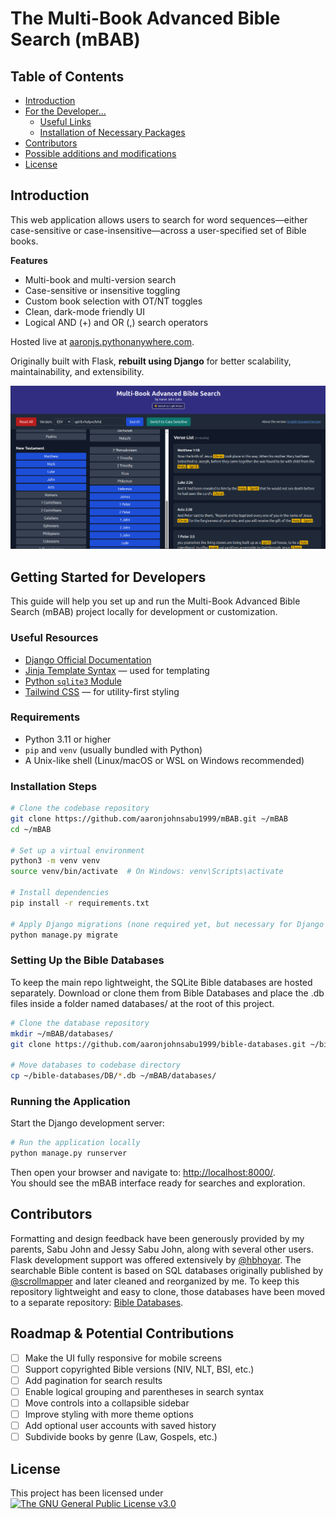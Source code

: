 # The Multi-Book Advanced Bible Search (mBAB)

## Table of Contents

- [Introduction](#introduction)
- [For the Developer...](#for-the-developer)
  * [Useful Links](#useful-links)
  * [Installation of Necessary Packages](#installation-of-necessary-packages)
- [Contributors](#contributors)
- [Possible additions and modifications](#possible-additions-and-modifications)
- [License](#license)

## Introduction

This web application allows users to search for word sequences—either case-sensitive or case-insensitive—across a user-specified set of Bible books.  

**Features**
- Multi-book and multi-version search
- Case-sensitive or insensitive toggling
- Custom book selection with OT/NT toggles
- Clean, dark-mode friendly UI
- Logical AND (+) and OR (,) search operators

Hosted live at [aaronjs.pythonanywhere.com](http://aaronjs.pythonanywhere.com/).

Originally built with Flask, **rebuilt using Django** for better scalability, maintainability, and extensibility.

![A Search Example](./mBAB.png "Searching for 'spirit' and 'holy' and 'christ' within the non-Pauline New Testament books in the English Standard Version English Bible")

## Getting Started for Developers

This guide will help you set up and run the Multi-Book Advanced Bible Search (mBAB) project locally for development or customization.

### Useful Resources

- [Django Official Documentation](https://docs.djangoproject.com/en/stable/)
- [Jinja Template Syntax](https://jinja.palletsprojects.com/en/2.11.x/templates/) — used for templating
- [Python `sqlite3` Module](https://docs.python.org/3/library/sqlite3.html)
- [Tailwind CSS](https://tailwindcss.com/docs) — for utility-first styling

### Requirements

- Python 3.11 or higher
- `pip` and `venv` (usually bundled with Python)
- A Unix-like shell (Linux/macOS or WSL on Windows recommended)

### Installation Steps

```bash
# Clone the codebase repository
git clone https://github.com/aaronjohnsabu1999/mBAB.git ~/mBAB
cd ~/mBAB

# Set up a virtual environment
python3 -m venv venv
source venv/bin/activate  # On Windows: venv\Scripts\activate

# Install dependencies
pip install -r requirements.txt

# Apply Django migrations (none required yet, but necessary for Django setup)
python manage.py migrate
```

### Setting Up the Bible Databases
To keep the main repo lightweight, the SQLite Bible databases are hosted separately.
Download or clone them from Bible Databases and place the .db files inside a folder named databases/ at the root of this project.

```bash
# Clone the database repository
mkdir ~/mBAB/databases/
git clone https://github.com/aaronjohnsabu1999/bible-databases.git ~/bible-databases/

# Move databases to codebase directory
cp ~/bible-databases/DB/*.db ~/mBAB/databases/
```

### Running the Application
Start the Django development server:

```bash
# Run the application locally
python manage.py runserver
```

Then open your browser and navigate to: [http://localhost:8000/](http://localhost:8000/).  
You should see the mBAB interface ready for searches and exploration.

## Contributors

Formatting and design feedback have been generously provided by my parents, Sabu John and Jessy Sabu John, along with several other users.
Flask development support was offered extensively by [@hbhoyar](https://github.com/hbhoyar).
The searchable Bible content is based on SQL databases originally published by [@scrollmapper](https://github.com/scrollmapper) and later cleaned and reorganized by me. To keep this repository lightweight and easy to clone, those databases have been moved to a separate repository: [Bible Databases](https://github.com/aaronjohnsabu1999/bible-databases).

## Roadmap & Potential Contributions

- [ ] Make the UI fully responsive for mobile screens
- [ ] Support copyrighted Bible versions (NIV, NLT, BSI, etc.)
- [ ] Add pagination for search results
- [ ] Enable logical grouping and parentheses in search syntax
- [ ] Move controls into a collapsible sidebar
- [ ] Improve styling with more theme options
- [ ] Add optional user accounts with saved history
- [ ] Subdivide books by genre (Law, Gospels, etc.)

## License

This project has been licensed under [![The GNU General Public License v3.0](https://www.gnu.org/graphics/gplv3-88x31.png "The GNU General Public License v3.0")](https://www.gnu.org/licenses/gpl-3.0.en.html)

